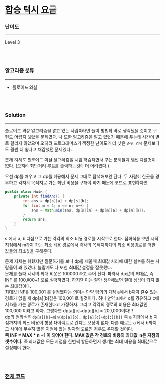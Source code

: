 # [합승 택시 요금](https://programmers.co.kr/learn/courses/30/lessons/72413)

### 난이도

***
Level 3

<br><br>

### 알고리즘 분류

***

* 플로이드 와샬

<br><br>

### Solution

***

플로이드 와샬 알고리즘을 알고 있는 사람이라면 풀이 방법이 바로 생각났을 것이고 구현도 어렵지 않았을 문제였다. 나 또한 알고리즘을 알고 있었기 때문에 푸는데 시간이 별로 걸리지 않았으며 오히려 프로그래머스가 책정한
난이도가 더 낮은 `순위 검색` 문제보다도 훨씬 더 쉽다고 채감했던 문제였다.

문제 자체도 플로이드 와샬 알고리즘을 처음 학습하면서 푸는 문제들과 별반 다를것이 없다. (오히려 최단거리 루트를 출력하는것이 더 어려웠다.)

우선 dp를 채우고 그 dp를 이용해서 문제 그대로 탐색해보면 된다. 두 사람이 한곳을 경우하고 각자의 목적지로 가는 최단 비용을 구해야 하기 때문에 코드로 표현하자면

```java
public class Main {
    private int findAnd() {
        int ans = dp[s][a] + dp[s][b];
        for (int m = 1; m <= n; m++) {
            ans = Math.min(ans, dp[s][m] + dp[m][a] + dp[m][b]);
        }
        return ans;
    }
}
```

s 에서 a, b 지점으로 가는 각각의 최소 비용 경로를 시작으로 한다. 점화식을 보면 시작지점에서 m까지 가는 최소 비용 경로에서 각각의 목적지까지의 최소 비용경로를 더한 값들의 최소값을 구해준다.

문제 자체는 쉬웠지만 질문하기를 보니 dp를 채울때 최대값 처리에 대한 실수를 하는 사람들이 꽤 있었다. 놀랍게도 나 또한 최대값 설정을 잘못했다.   
문제를 풀때 각각의 최대 비용은 100000 라고 주어 진다. 따라서 dp값의 최대값, 즉 INF 를 100,000+1 으로 설정하였다. 하지만 이는 잘만 생각해보면 절대 성립이 되지 않는
최대값이다.            
최대값 INF를 100,001 를 설정했다는 의미는 만약 임의의 지점 a에서 b까지 갈수 있는 경로가 없을 때 dp[a][b]값은 100,001 로 될것이다. 허나 만약 a에서 c를 경유하고 c에서 b를 가는 경로가
존재한다고 가정하자. 그리고 각각의 경로의 비용은 최대값인 100,000 이라고 하자. 그렇다면 dp[a][c]+dp[c][b] = 200,000이다!!!     
dp의 점화식은 `dp[a][b]=min(dp[a][b], dp[a][c]+dp[c][b])` 즉 a 지점에서 b 지점까지의 최소 비용이 항상 다이렉트로 간다는 보장이 없다. 다른 예로는 a 에서 b까지 그 사이에
무수히 많은 지점이 있는 일자형 도로인 경우도 존재할 것이다.      
**즉 INF = MAX * n +1 이 되어야 한다. MAX 값은 각 경로의 비용의 최대값, n은 지점의 갯수이다.** 즉 최대값은 모든 지점을 한번씩 방문하면서 생기는 최대 비용을 최대값으로 설정해야 한다.

<br><br>

### [전체 코드](https://github.com/Jungmin-Seo0527/CodingTest/blob/main/src/kakao/recruit2021/합승_택시_요금.java)
